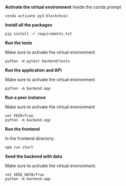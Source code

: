 **Activate the virtual environment**
Inside the conda prompt
```
conda activate py3-blockchain
```

**Install all the packages**

```
pip install -r requirements.txt
```

**Run the tests**

Make sure to activate the virtual environment
```
python -m pytest backend/tests
```

**Run the application and API**

Make sure to activate the virtual environment

```
python -m backend.app
```

**Run a peer instance**

Make sure to activate the virtual environment

```
set PEER=True
python -m backend.app
```

**Run the frontend**

In the frontend directory:
```
npm run start
```

**Seed the backend with data**

Make sure to activate the virtual environment.

```
set SEED_DATA=True
python -m backend.app
```